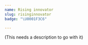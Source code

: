 ```yaml
---
name: Rising innovator
slug: risinginnovator
badge: "\U0001F3C6"

---
```


(This needs a description to go with it)

